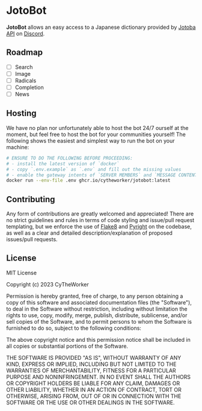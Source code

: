 [Discord]: https://discord.com/
[Flake8]: https://flake8.pycqa.org/en/latest/
[Jotoba API]: https://jotoba.de/docs.html
[Pyright]: https://github.com/microsoft/pyright

# JotoBot

**JotoBot** allows an easy access to a Japanese
dictionary provided by [Jotoba API] on [Discord].

## Roadmap

- [ ] Search
- [ ] Image
- [ ] Radicals
- [ ] Completion
- [ ] News

## Hosting

We have no plan nor unfortunately able to host the bot 24/7 ourself at the
moment, but feel free to host the bot for your communities yourself! The
following shows the easiest and simplest way to run the bot on your machine:

```sh
# ENSURE TO DO THE FOLLOWING BEFORE PROCEEDING:
# - install the latest version of `docker`
# - copy `.env.example` as `.env` and fill out the missing values
# - enable the gateway intents of `SERVER MEMBERS` and `MESSAGE CONTENT`
docker run --env-file .env ghcr.io/cytheworker/jotobot:latest
```

## Contributing

Any form of contributions are greatly welcomed and appreciated! There are no strict
guidelines and rules in terms of code styling and issue/pull request templating,
but we enforce the use of [Flake8] and [Pyright] on the codebase, as well as a
clear and detailed description/explanation of proposed issues/pull requests.

## License

MIT License

Copyright (c) 2023 CyTheWorker

Permission is hereby granted, free of charge, to any person obtaining a copy
of this software and associated documentation files (the "Software"), to deal
in the Software without restriction, including without limitation the rights
to use, copy, modify, merge, publish, distribute, sublicense, and/or sell
copies of the Software, and to permit persons to whom the Software is
furnished to do so, subject to the following conditions:

The above copyright notice and this permission notice shall be included in all
copies or substantial portions of the Software.

THE SOFTWARE IS PROVIDED "AS IS", WITHOUT WARRANTY OF ANY KIND, EXPRESS OR
IMPLIED, INCLUDING BUT NOT LIMITED TO THE WARRANTIES OF MERCHANTABILITY,
FITNESS FOR A PARTICULAR PURPOSE AND NONINFRINGEMENT. IN NO EVENT SHALL THE
AUTHORS OR COPYRIGHT HOLDERS BE LIABLE FOR ANY CLAIM, DAMAGES OR OTHER
LIABILITY, WHETHER IN AN ACTION OF CONTRACT, TORT OR OTHERWISE, ARISING FROM,
OUT OF OR IN CONNECTION WITH THE SOFTWARE OR THE USE OR OTHER DEALINGS IN THE
SOFTWARE.